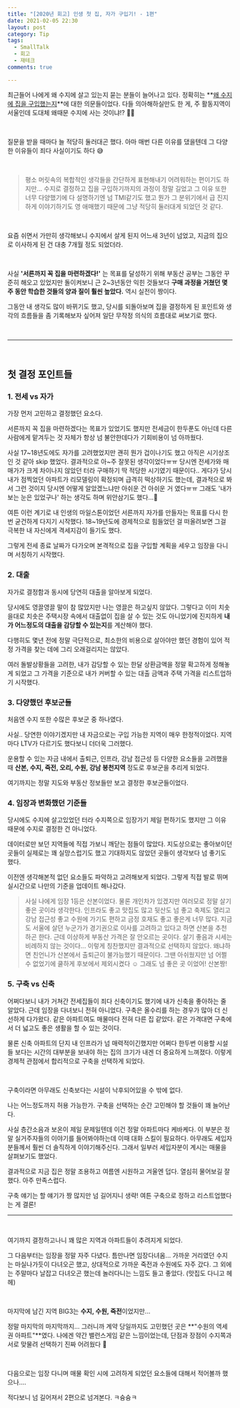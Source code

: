 ```yaml
---
title: "[2020년 회고] 인생 첫 집, 자가 구입기! - 1편"
date: 2021-02-05 22:30  
layout: post
category: Tip
tags:
  - SmallTalk
  - 회고
  - 재테크
comments: true

---
```




최근들어 나에게 왜 수지에 살고 있는지 묻는 분들이 늘어나고 있다.
정확히는 **<u>왜 수지에 집을 구입했는지</u>**에 대한 의문들이었다.
다들 의아해하실만도 한 게, 주 활동지역이 서울인데 도대체 왜때문 수지에 사는 것이냐!? 🤷‍♀️



<br>

질문을 받을 때마다 늘 적당히 둘러대곤 했다.
아마 매번 다른 이유를 댔을텐데 그 다양한 이유들이 죄다 사실이기도 하다 😅



<!-- more -->



<br>

>  평소 머릿속의 복합적인 생각들을 간단하게 표현해내기 어려워하는 편이기도 하지만... 수지로 결정하고 집을 구입하기까지의 과정이 정말 길었고 그 이유 또한 너무 다양했기에 다 설명하기엔 넘 TMI같기도 했고 뭔가 그 분위기에서 급 진지하게 이야기하기도 영 애매했기 때문에 그냥 적당히 둘러대게 되었던 것 같다.

<br>

요즘 쉬면서 가만히 생각해보니 수지에서 살게 된지 어느새 3년이 넘었고, 지금의 집으로 이사하게 된 건 대충 7개월 정도 되었더라.

<br>

사실 **'서른까지 꼭 집을 마련하겠다!'** 는 목표를 달성하기 위해 부동산 공부는 그동안 꾸준히 해오고 있었지만 돌이켜보니 근 2~3년동안 익힌 것들보다 **구매 과정을 거쳤던 몇 주 동안 학습한 것들의 양과 질이 훨씬 높았다.** 역시 실전이 짱이다.

그동안 내 생각도 많이 바뀌기도 했고, 당시를 되돌아보며 집을 결정하게 된 포인트와 생각의 흐름들을 좀 기록해보자 싶어져 일단 무작정 의식의 흐름대로 써보기로 했다.



<br>

-----

<br>

## 첫 결정 포인트들

### 1. 전세 vs 자가

가장 먼저 고민하고 결정했던 요소다.

서른까지 꼭 집을 마련하겠다는 목표가 있었기도 했지만 전세금이 한두푼도 아닌데 다른 사람에게 맡겨두는 것 자체가 항상 넘 불안한데다가 기회비용이 넘 아까웠다.

사실 17~18년도에도 자가를 고려했었지만 괜히 뭔가 겁이나기도 했고 아직은 시기상조인 것 같아 skip 했었다. 결과적으로 아~주 잘못된 생각이었다ㅠㅠ ﻿당시엔 전세가와 매매가가 크게 차이나지 않았던 터라 구매하기 딱 적당한 시기였기 때문이다.. 게다가 당시 내가 점찍었던 아파트가 리모델링이 확정되며 급격히 떡상하기도 했는데, 결과적으로 봐서 그런 것이지 당시엔 어떻게 알았겠느냐만 아쉬운 건 아쉬운 거 였다ㅠㅠ 그래도 '내가 보는 눈은 있었구나' 하는 생각도 하며 위안삼기도 했다...﻿🤣﻿

여튼 이런 계기로 내 인생의 마일스톤이었던 서른까지 자가를 만들자는 목표를 다시 한번 굳건하게 다지기 시작했다. 18~19년도에 경제적으로 힘들었던 걸 떠올려보면 그걸 극복한 내 자신에게 격세지감이 들기도 했다. 

그렇게 전세 종료 날짜가 다가오며 본격적으로 집을 구입할 계획을 세우고 임장을 다니며 서칭하기 시작했다.

### 2. 대출

자가로 결정함과 동시에 당연히 대출을 알아보게 되었다.

당시에도 영끌영끌 말이 참 많았지만 나는 영끌은 하고싶지 않았다. 그렇다고 이미 치솟을대로 치솟은 주택시장 속에서 대출없이 집을 살 수 있는 것도 아니었기에 진지하게 **내가 어느정도의 대출을 감당할 수 있는지**를 계산해야 했다.

다행히도 몇년 전에 정말 극단적으로, 최소한의 비용으로 살아야만 했던 경험이 있어 적정 가격을 찾는 데에 그리 오래걸리지는 않았다.

여러 돌발상황들을 고려한, 내가 감당할 수 있는 한달 상환금액을 정말 확고하게 정해놓게 되었고 그 가격을 기준으로 내가 커버할 수 있는 대출 금액과 주택 가격을 리스트업하기 시작했다.

### 3. 다양했던 후보군들

처음엔 수지 또한 수많은 후보군 중 하나였다.

사실.. 당연한 이야기겠지만 내 자금으로는 구입 가능한 지역이 매우 한정적이었다. 지역마다 LTV가 다르기도 했다보니 더더욱 그러했다.

운용할 수 있는 자금 내에서 출퇴근, 인프라, 강남 접근성 등 다양한 요소들을 고려했을 때 **산본, 수지, 죽전, 오리, 수원, 강남 봉천지역** 정도로 후보군을 추리게 되었다.

여기까지는 정말 지도와 부동산 정보들만 보고 결정한 후보군들이었다.

### 4. 임장과 변화했던 기준들

당시에도 수지에 살고있었던 터라 수지쪽으로 임장가기 제일 편하기도 했지만 그 이유 때문에 수지로 결정한 건 아니었다.

데이터로만 보던 지역들에 직접 가보니 깨닫는 점들이 많았다. 지도상으로는 좋아보이던 곳들이 실제로는 꽤 실망스럽기도 했고 기대하지도 않았던 곳들이 생각보다 넘 좋기도 했다.

이전엔 생각해본적 없던 요소들도 파악하고 고려해보게 되었다. 그렇게 직접 발로 뛰며 실시간으로 나만의 기준을 업데이트 해나갔다.

> 사실 나에게 임장 1등은 산본이었다. 물론 개인차가 있겠지만 여러모로 정말 살기좋은 곳이라 생각한다. 인프라도 좋고 맛집도 많고 뒷산도 넘 좋고 축제도 열리고 강남 접근성 좋고 수원에 가기도 편하고 금정 호재도 좋고 좋은게 너무 많다. 지금도 서울에 살던 누군가가 경기권으로 이사를 고려하고 있다고 하면 산본을 추천하곤 한다. 근데 이상하게 부동산 가격은 잘 안오르는 곳이다. 살기 좋음과 시세는 비례하지 않는 것이다... 이렇게 칭찬했지만 결과적으로 선택하지 않았다. 왜냐하면 친언니가 산본에서 출퇴근이 불가능했기 때문이다. 그땐 아쉬웠지만 넘 어쩔 수 없었기에 쿨하게 후보에서 제외시켰다 ☺️ 그래도 넘 좋은 곳 이었어! 산본짱!

### 5. 구축 vs 신축

어쩌다보니 내가 거쳐간 전세집들이 죄다 신축이기도 했기에 내가 신축을 좋아하는 줄 알았다. 근데 임장을 다녀보니 전혀 아니었다. 구축은 올수리를 하는 경우가 많아 더 신선하게 다가왔다. 같은 아파트여도 매물마다 전혀 다른 집 같았다. 같은 가격대면 구축에서 더 넓고도 좋은 생활을 할 수 있는 것이다.

물론 신축 아파트의 단지 내 인프라가 넘 매력적이긴했지만 어쩌다 한두번 이용할 시설들 보다는 시간의 대부분을 보내야 하는 집의 크기가 내겐 더 중요하게 느껴졌다. 이렇게 경제적 관점에서 합리적으로 구축을 선택하게 되었다.

<br/>

﻿구축이라면 아무래도 신축보다는 시설이 낙후되어있을 수 밖에 없다.

나는 어느정도까지 허용 가능한가. 구축을 선택하는 순간 고민해야 할 것들이 꽤 늘어난다.

사실 층간소음과 보온이 제일 문제일텐데 이건 정말 아파트마다 케바케다. 이 부분은 정말 실거주자들의 이야기를 들어봐야하는데 이때 대화 스킬이 필요하다. 아무래도 세입자분들께서 훨씬 더 솔직하게 이야기해주신다. 그래서 일부러 세입자분이 계시는 매물을 살펴보기도 했었다.

결과적으로 지금 집은 정말 조용하고 여름엔 시원하고 겨울엔 덥다. 열심히 물어보길 잘했다. 아주 만족스럽다.

구축 얘기는 할 얘기가 짱 많지만 넘 길어지니 생략! 여튼 구축으로 정하고 리스트업했다는 게 결론!



-----------

<br>

여기까지 결정하고나니 꽤 많은 지역과 아파트들이 추려지게 되었다.

그 다음부터는 임장을 정말 자주 다녔다. 틈만나면 임장다녀옴... 가까운 거리였던 수지는 마실나가듯이 다녀오곤 했고, 상대적으로 가까운 죽전과 수원에도 자주 갔다. 그 외에는 주말마다 날잡고 다녀오곤 했는데 놀러다니는 느낌도 들고 좋았다. (맛집도 다니고 헤헤)

<br>

마지막에 남긴 지역 BIG3는 **수지, 수원, 죽전**이었지만...

정말 마지막의 마지막까지... 그러니까 계약 당일까지도 고민했던 곳은 **"수원의 역세권 아파트"**였다. 나에겐 약간 밸런스게임 같은 느낌이었는데, 단점과 장점이 수지쪽과 서로 맞물려 선택하기 진짜 어려웠다 🤣

<br>

다음으로는 임장 다니며 매물 확인 시에 고려하게 되었던 요소들에 대해서 적어볼까 했으나....

적다보니 넘 길어져서 2편으로 넘겨본다. ㅋ슝슝ㅋ